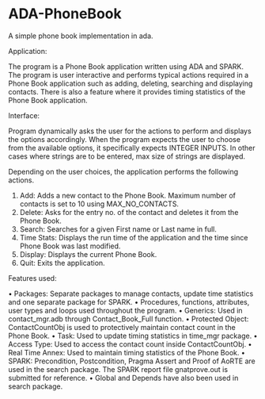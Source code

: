 # ADA-PhoneBook
A simple phone book implementation in ada.

Application:

The program is a Phone Book application written using ADA and SPARK. The program is user interactive and performs typical actions required in a Phone Book application such as adding, deleting, searching and displaying contacts. There is also a feature where it provides timing statistics of the Phone Book application.


Interface:

Program dynamically asks the user for the actions to perform and displays the options accordingly. When the program expects the user to choose from the available options, it specifically expects INTEGER INPUTS. In other cases where strings are to be entered, max size of strings are displayed.

Depending on the user choices, the application performs the following actions.
1) Add: Adds a new contact to the Phone Book. Maximum number of contacts is set to 10 using MAX_NO_CONTACTS.
2) Delete: Asks for the entry no. of the contact and deletes it from the Phone Book.
3) Search: Searches for a given First name or Last name in full.
4) Time Stats: Displays the run time of the application and the time since Phone Book was last modified.
5) Display: Displays the current Phone Book.
6) Quit: Exits the application.


Features used:

• Packages: Separate packages to manage contacts, update time statistics and one separate package for SPARK.
• Procedures, functions, attributes, user types and loops used throughout the program.
• Generics: Used in contact_mgr.adb through Contact_Book_Full function.
• Protected Object: ContactCountObj is used to protectively maintain contact count in the Phone Book.
• Task: Used to update timing statistics in time_mgr package.
• Access Type: Used to access the contact count inside ContactCountObj.
• Real Time Annex: Used to maintain timing statistics of the Phone Book.
• SPARK: Precondition, Postcondition, Pragma Assert and Proof of AoRTE are used in the search package. The SPARK report file gnatprove.out is submitted for reference.
• Global and Depends have also been used in search package.
